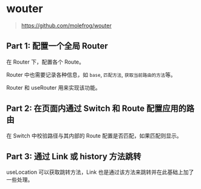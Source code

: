 # wouter

> https://github.com/molefrog/wouter

## Part 1: 配置一个全局 Router

在 Router 下，配置各个 Route。

Router 中也需要记录各种信息，如 `base`, `匹配方法`, `获取当前路由的方法`等。

Router 和 useRouter 用来实现该功能。

## Part 2: 在页面内通过 Switch 和 Route 配置应用的路由

在 Switch 中校验路径与其内部的 Route 配置是否匹配，如果匹配则显示。

## Part 3: 通过 Link 或 history 方法跳转

useLocation 可以获取跳转方法，Link 也是通过该方法来跳转并在此基础上加了一些处理。
